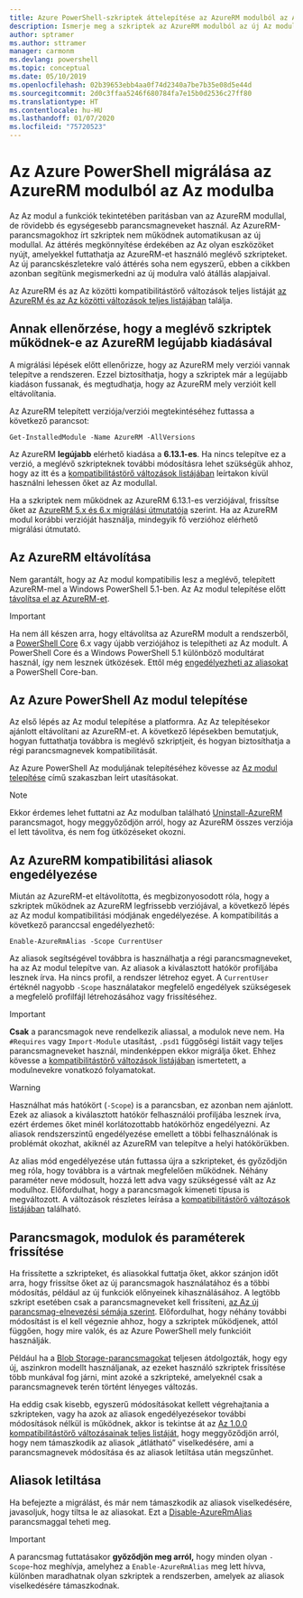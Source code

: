 ```yaml
---
title: Azure PowerShell-szkriptek áttelepítése az AzureRM modulból az Az modulba
description: Ismerje meg a szkriptek az AzureRM modulból az új Az modulba való áttelepítésére szolgáló lépéseket és eszközöket.
author: sptramer
ms.author: sttramer
manager: carmonm
ms.devlang: powershell
ms.topic: conceptual
ms.date: 05/10/2019
ms.openlocfilehash: 02b39653ebb4aa0f74d2340a7be7b35e08d5e44d
ms.sourcegitcommit: 2d0c3ffaa5246f680784fa7e15b0d2536c27ff80
ms.translationtype: HT
ms.contentlocale: hu-HU
ms.lasthandoff: 01/07/2020
ms.locfileid: "75720523"
---
```

# <a name="migrate-azure-powershell-from-azurerm-to-az"></a>Az Azure PowerShell migrálása az AzureRM modulból az Az modulba

Az Az modul a funkciók tekintetében paritásban van az AzureRM modullal, de rövidebb és egységesebb parancsmagneveket használ.
Az AzureRM-parancsmagokhoz írt szkriptek nem működnek automatikusan az új modullal. Az áttérés megkönnyítése érdekében az Az olyan eszközöket nyújt, amelyekkel futtathatja az AzureRM-et használó meglévő szkripteket. Az új parancskészletekre való áttérés soha nem egyszerű, ebben a cikkben azonban segítünk megismerkedni az új modulra való átállás alapjaival.

Az AzureRM és az Az közötti kompatibilitástörő változások teljes listáját [az AzureRM és az Az közötti változások teljes listájában](migrate-az-1.0.0.md) találja.

## <a name="ensure-existing-scripts-work-with-the-latest-azurerm-release"></a>Annak ellenőrzése, hogy a meglévő szkriptek működnek-e az AzureRM legújabb kiadásával

A migrálási lépések előtt ellenőrizze, hogy az AzureRM mely verziói vannak telepítve a rendszeren. Ezzel biztosíthatja, hogy a szkriptek már a legújabb kiadáson fussanak, és megtudhatja, hogy az AzureRM mely verzióit kell eltávolítania.

Az AzureRM telepített verziója/verziói megtekintéséhez futtassa a következő parancsot:

```powershell-interactive
Get-InstalledModule -Name AzureRM -AllVersions
```

Az AzureRM __legújabb__ elérhető kiadása a __6.13.1-es__. Ha nincs telepítve ez a verzió, a meglévő szkripteknek további módosításra lehet szükségük ahhoz, hogy az itt és a [kompatibilitástörő változások listájában](migrate-az-1.0.0.md) leírtakon kívül használni lehessen őket az Az modullal.

Ha a szkriptek nem működnek az AzureRM 6.13.1-es verziójával, frissítse őket az [AzureRM 5.x és 6.x migrálási útmutatója](/powershell/azure/azurerm/migration-guide.6.0.0) szerint.
Ha az AzureRM modul korábbi verzióját használja, mindegyik fő verzióhoz elérhető migrálási útmutató.

## <a name="uninstall-azurerm"></a>Az AzureRM eltávolítása

Nem garantált, hogy az Az modul kompatibilis lesz a meglévő, telepített AzureRM-mel a Windows PowerShell 5.1-ben. Az Az modul telepítése előtt [távolítsa el az AzureRM-et](/powershell/azure/uninstall-az-ps#uninstall-the-azurerm-module).

> [!IMPORTANT]
>
> Ha nem áll készen arra, hogy eltávolítsa az AzureRM modult a rendszerből, a [PowerShell Core](/powershell/scripting/install/installing-powershell-core-on-windows) 6.x vagy újabb verziójához is telepítheti az Az modult. A PowerShell Core és a Windows PowerShell 5.1 különböző modultárat használ, így nem lesznek ütközések. Ettől még [engedélyezheti az aliasokat](#enable-azurerm-compatibility-aliases) a PowerShell Core-ban.

## <a name="install-the-azure-powershell-az-module"></a>Az Azure PowerShell Az modul telepítése

Az első lépés az Az modul telepítése a platformra. Az Az telepítésekor ajánlott eltávolítani az AzureRM-et. A következő lépésekben bemutatjuk, hogyan futtathatja továbbra is meglévő szkriptjeit, és hogyan biztosíthatja a régi parancsmagnevek kompatibilitását.

Az Azure PowerShell Az moduljának telepítéséhez kövesse az [Az modul telepítése](install-az-ps.md) című szakaszban leírt utasításokat.

> [!NOTE]
> Ekkor érdemes lehet futtatni az Az modulban található [Uninstall-AzureRM](/powershell/module/az.accounts/uninstall-azurerm) parancsmagot, hogy meggyőződjön arról, hogy az AzureRM összes verziója el lett távolítva, és nem fog ütközéseket okozni.

## <a name="enable-azurerm-compatibility-aliases"></a>Az AzureRM kompatibilitási aliasok engedélyezése

Miután az AzureRM-et eltávolította, és megbizonyosodott róla, hogy a szkriptek működnek az AzureRM legfrissebb verziójával, a következő lépés az Az modul kompatibilitási módjának engedélyezése. A kompatibilitás a következő paranccsal engedélyezhető:

```powershell-interactive
Enable-AzureRmAlias -Scope CurrentUser
```

Az aliasok segítségével továbbra is használhatja a régi parancsmagneveket, ha az Az modul telepítve van. Az aliasok a kiválasztott hatókör profiljába lesznek írva. Ha nincs profil, a rendszer létrehoz egyet.
A `CurrentUser` értéknél nagyobb `-Scope` használatakor megfelelő engedélyek szükségesek a megfelelő profilfájl létrehozásához vagy frissítéséhez.

> [!IMPORTANT]
> __Csak__ a parancsmagok neve rendelkezik aliassal, a modulok neve nem. Ha `#Requires` vagy `Import-Module` utasítást, `.psd1` függőségi listáit vagy teljes parancsmagneveket használ, mindenképpen ekkor migrálja őket. Ehhez kövesse a [kompatibilitástörő változások listájában](migrate-az-1.0.0.md) ismertetett, a modulnevekre vonatkozó folyamatokat.

> [!WARNING]
>
> Használhat más hatókört (`-Scope`) is a parancsban, ez azonban nem ajánlott. Ezek az aliasok a kiválasztott hatókör felhasználói profiljába lesznek írva, ezért érdemes őket minél korlátozottabb hatókörhöz engedélyezni. Az aliasok rendszerszintű engedélyezése emellett a többi felhasználónak is problémát okozhat, akiknél az AzureRM van telepítve a helyi hatókörükben.

Az alias mód engedélyezése után futtassa újra a szkripteket, és győződjön meg róla, hogy továbbra is a vártnak megfelelően működnek.
Néhány paraméter neve módosult, hozzá lett adva vagy szükségessé vált az Az modulhoz. Előfordulhat, hogy a parancsmagok kimeneti típusa is megváltozott. A változások részletes leírása a [kompatibilitástörő változások listájában](migrate-az-1.0.0.md) található.

## <a name="update-cmdlets-modules-and-parameters"></a>Parancsmagok, modulok és paraméterek frissítése

Ha frissítette a szkripteket, és aliasokkal futtatja őket, akkor szánjon időt arra, hogy frissítse őket az új parancsmagok használatához és a többi módosítás, például az új funkciók előnyeinek kihasználásához. A legtöbb szkript esetében csak a parancsmagneveket kell frissíteni, [az Az új parancsmag-elnevezési sémája szerint](migrate-az-1.0.0.md#cmdlet-noun-prefix-changes). Előfordulhat, hogy néhány további módosítást is el kell végeznie ahhoz, hogy a szkriptek működjenek, attól függően, hogy mire valók, és az Azure PowerShell mely funkcióit használják.

Például ha a [Blob Storage-parancsmagokat](migrate-az-1.0.0.md#azstorage-previously-azurestorage-and-azurermstorage) teljesen átdolgozták, hogy egy új, aszinkron modellt használjanak, az ezeket használó szkriptek frissítése több munkával fog járni, mint azoké a szkripteké, amelyeknél csak a parancsmagnevek terén történt lényeges változás.

Ha eddig csak kisebb, egyszerű módosításokat kellett végrehajtania a szkripteken, vagy ha azok az aliasok engedélyezésekor további módosítások nélkül is működnek, akkor is tekintse át az [Az 1.0.0 kompatibilitástörő változásainak teljes listáját](migrate-az-1.0.0.md), hogy meggyőződjön arról, hogy nem támaszkodik az aliasok „átlátható” viselkedésére, ami a parancsmagnevek módosítása és az aliasok letiltása után megszűnhet.

## <a name="disable-aliases"></a>Aliasok letiltása

Ha befejezte a migrálást, és már nem támaszkodik az aliasok viselkedésére, javasoljuk, hogy tiltsa le az aliasokat. Ezt a [Disable-AzureRmAlias](/powershell/module/az.accounts/disable-azurermalias) parancsmaggal teheti meg.

> [!IMPORTANT]
> A parancsmag futtatásakor __győződjön meg arról,__ hogy minden olyan `-Scope`-hoz meghívja, amelyhez a `Enable-AzureRmAlias` meg lett hívva, különben maradhatnak olyan szkriptek a rendszerben, amelyek az aliasok viselkedésére támaszkodnak.
